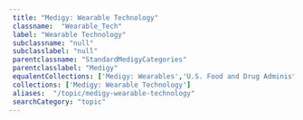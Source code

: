 ```yaml
--- 
 title: "Medigy: Wearable Technology" 
 classname:  "Wearable_Tech" 
 label: "Wearable Technology" 
 subclassname: "null" 
 subclasslabel: "null" 
 parentclassname: "StandardMedigyCategories" 
 parentclasslabel: "Medigy" 
 equalentCollections: ['Medigy: Wearables','U.S. Food and Drug Administration (FDA): Wireless Medical Devices','Symplur: -hash-medicalwearables','Healthcare IT News: Wearables','U.S. Food and Drug Administration (FDA): Remote or Wearable Patient Monitoring Devices EUAs'] 
 collections: ['Medigy: Wearable Technology']
 aliases:  "/topic/medigy-wearable-technology"  
 searchCategory: "topic" 
---
```

